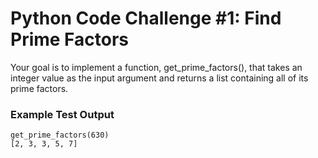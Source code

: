 # Python Code Challenge #1: Find Prime Factors

Your goal is to implement a function, get_prime_factors(), that takes an integer value as the input argument and returns a list containing all of its prime factors.

### Example Test Output

```
get_prime_factors(630)
[2, 3, 3, 5, 7]
```